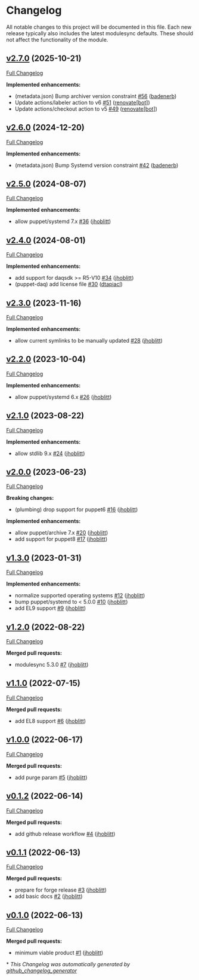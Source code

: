# Changelog

All notable changes to this project will be documented in this file.
Each new release typically also includes the latest modulesync defaults.
These should not affect the functionality of the module.

## [v2.7.0](https://github.com/lsst-it/puppet-daq/tree/v2.7.0) (2025-10-21)

[Full Changelog](https://github.com/lsst-it/puppet-daq/compare/v2.6.0...v2.7.0)

**Implemented enhancements:**

- \(metadata.json\) Bump archiver version constraint [\#56](https://github.com/lsst-it/puppet-daq/pull/56) ([badenerb](https://github.com/badenerb))
- Update actions/labeler action to v6 [\#51](https://github.com/lsst-it/puppet-daq/pull/51) ([renovate[bot]](https://github.com/apps/renovate))
- Update actions/checkout action to v5 [\#49](https://github.com/lsst-it/puppet-daq/pull/49) ([renovate[bot]](https://github.com/apps/renovate))

## [v2.6.0](https://github.com/lsst-it/puppet-daq/tree/v2.6.0) (2024-12-20)

[Full Changelog](https://github.com/lsst-it/puppet-daq/compare/v2.5.0...v2.6.0)

**Implemented enhancements:**

- \(metadata.json\) Bump Systemd version constraint [\#42](https://github.com/lsst-it/puppet-daq/pull/42) ([badenerb](https://github.com/badenerb))

## [v2.5.0](https://github.com/lsst-it/puppet-daq/tree/v2.5.0) (2024-08-07)

[Full Changelog](https://github.com/lsst-it/puppet-daq/compare/v2.4.0...v2.5.0)

**Implemented enhancements:**

- allow puppet/systemd 7.x [\#36](https://github.com/lsst-it/puppet-daq/pull/36) ([jhoblitt](https://github.com/jhoblitt))

## [v2.4.0](https://github.com/lsst-it/puppet-daq/tree/v2.4.0) (2024-08-01)

[Full Changelog](https://github.com/lsst-it/puppet-daq/compare/v2.3.0...v2.4.0)

**Implemented enhancements:**

- add support for daqsdk \>= R5-V10 [\#34](https://github.com/lsst-it/puppet-daq/pull/34) ([jhoblitt](https://github.com/jhoblitt))
- \(puppet-daq\) add license file [\#30](https://github.com/lsst-it/puppet-daq/pull/30) ([dtapiacl](https://github.com/dtapiacl))

## [v2.3.0](https://github.com/lsst-it/puppet-daq/tree/v2.3.0) (2023-11-16)

[Full Changelog](https://github.com/lsst-it/puppet-daq/compare/v2.2.0...v2.3.0)

**Implemented enhancements:**

- allow current symlinks to be manually updated [\#28](https://github.com/lsst-it/puppet-daq/pull/28) ([jhoblitt](https://github.com/jhoblitt))

## [v2.2.0](https://github.com/lsst-it/puppet-daq/tree/v2.2.0) (2023-10-04)

[Full Changelog](https://github.com/lsst-it/puppet-daq/compare/v2.1.0...v2.2.0)

**Implemented enhancements:**

- allow puppet/systemd 6.x [\#26](https://github.com/lsst-it/puppet-daq/pull/26) ([jhoblitt](https://github.com/jhoblitt))

## [v2.1.0](https://github.com/lsst-it/puppet-daq/tree/v2.1.0) (2023-08-22)

[Full Changelog](https://github.com/lsst-it/puppet-daq/compare/v2.0.0...v2.1.0)

**Implemented enhancements:**

- allow stdlib 9.x [\#24](https://github.com/lsst-it/puppet-daq/pull/24) ([jhoblitt](https://github.com/jhoblitt))

## [v2.0.0](https://github.com/lsst-it/puppet-daq/tree/v2.0.0) (2023-06-23)

[Full Changelog](https://github.com/lsst-it/puppet-daq/compare/v1.3.0...v2.0.0)

**Breaking changes:**

- \(plumbing\) drop support for puppet6 [\#16](https://github.com/lsst-it/puppet-daq/pull/16) ([jhoblitt](https://github.com/jhoblitt))

**Implemented enhancements:**

- allow puppet/archive 7.x [\#20](https://github.com/lsst-it/puppet-daq/pull/20) ([jhoblitt](https://github.com/jhoblitt))
- add support for puppet8 [\#17](https://github.com/lsst-it/puppet-daq/pull/17) ([jhoblitt](https://github.com/jhoblitt))

## [v1.3.0](https://github.com/lsst-it/puppet-daq/tree/v1.3.0) (2023-01-31)

[Full Changelog](https://github.com/lsst-it/puppet-daq/compare/v1.2.0...v1.3.0)

**Implemented enhancements:**

- normalize supported operating systems [\#12](https://github.com/lsst-it/puppet-daq/pull/12) ([jhoblitt](https://github.com/jhoblitt))
- bump puppet/systemd to \< 5.0.0 [\#10](https://github.com/lsst-it/puppet-daq/pull/10) ([jhoblitt](https://github.com/jhoblitt))
- add EL9 support [\#9](https://github.com/lsst-it/puppet-daq/pull/9) ([jhoblitt](https://github.com/jhoblitt))

## [v1.2.0](https://github.com/lsst-it/puppet-daq/tree/v1.2.0) (2022-08-22)

[Full Changelog](https://github.com/lsst-it/puppet-daq/compare/v1.1.0...v1.2.0)

**Merged pull requests:**

- modulesync 5.3.0 [\#7](https://github.com/lsst-it/puppet-daq/pull/7) ([jhoblitt](https://github.com/jhoblitt))

## [v1.1.0](https://github.com/lsst-it/puppet-daq/tree/v1.1.0) (2022-07-15)

[Full Changelog](https://github.com/lsst-it/puppet-daq/compare/v1.0.0...v1.1.0)

**Merged pull requests:**

- add EL8 support [\#6](https://github.com/lsst-it/puppet-daq/pull/6) ([jhoblitt](https://github.com/jhoblitt))

## [v1.0.0](https://github.com/lsst-it/puppet-daq/tree/v1.0.0) (2022-06-17)

[Full Changelog](https://github.com/lsst-it/puppet-daq/compare/v0.1.2...v1.0.0)

**Merged pull requests:**

- add purge param [\#5](https://github.com/lsst-it/puppet-daq/pull/5) ([jhoblitt](https://github.com/jhoblitt))

## [v0.1.2](https://github.com/lsst-it/puppet-daq/tree/v0.1.2) (2022-06-14)

[Full Changelog](https://github.com/lsst-it/puppet-daq/compare/v0.1.1...v0.1.2)

**Merged pull requests:**

- add github release workflow [\#4](https://github.com/lsst-it/puppet-daq/pull/4) ([jhoblitt](https://github.com/jhoblitt))

## [v0.1.1](https://github.com/lsst-it/puppet-daq/tree/v0.1.1) (2022-06-13)

[Full Changelog](https://github.com/lsst-it/puppet-daq/compare/v0.1.0...v0.1.1)

**Merged pull requests:**

- prepare for forge release [\#3](https://github.com/lsst-it/puppet-daq/pull/3) ([jhoblitt](https://github.com/jhoblitt))
- add basic docs [\#2](https://github.com/lsst-it/puppet-daq/pull/2) ([jhoblitt](https://github.com/jhoblitt))

## [v0.1.0](https://github.com/lsst-it/puppet-daq/tree/v0.1.0) (2022-06-13)

[Full Changelog](https://github.com/lsst-it/puppet-daq/compare/c0f4030dde5b89a0d8596d7deb2e63d4ca46f894...v0.1.0)

**Merged pull requests:**

- minimum viable product [\#1](https://github.com/lsst-it/puppet-daq/pull/1) ([jhoblitt](https://github.com/jhoblitt))



\* *This Changelog was automatically generated by [github_changelog_generator](https://github.com/github-changelog-generator/github-changelog-generator)*
